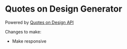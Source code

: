 # Quotes on Design Generator

Powered by [Quotes on Design API](https://quotesondesign.com/api-v4-0/)

Changes to make:

- Make responsive
